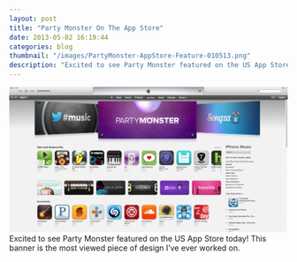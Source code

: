 ```yaml
---
layout: post
title: "Party Monster On The App Store"
date: 2013-05-02 16:19:44
categories: blog
thumbnail: "/images/PartyMonster-AppStore-Feature-010513.png"
description: "Excited to see Party Monster featured on the US App Store today! This banner is the most viewed piece of design I’ve ever worked on."
---
```

<img src="/images/PartyMonster-AppStore-Feature-010513.png" alt="Party Monster Featured On The US App Store."/>
Excited to see Party Monster featured on the US App Store today! This banner is the most viewed piece of design I’ve ever worked on.